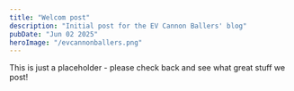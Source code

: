 ```yaml
---
title: "Welcom post"
description: "Initial post for the EV Cannon Ballers' blog"
pubDate: "Jun 02 2025"
heroImage: "/evcannonballers.png"
---
```


This is just a placeholder - please check back and see what great stuff we post!
